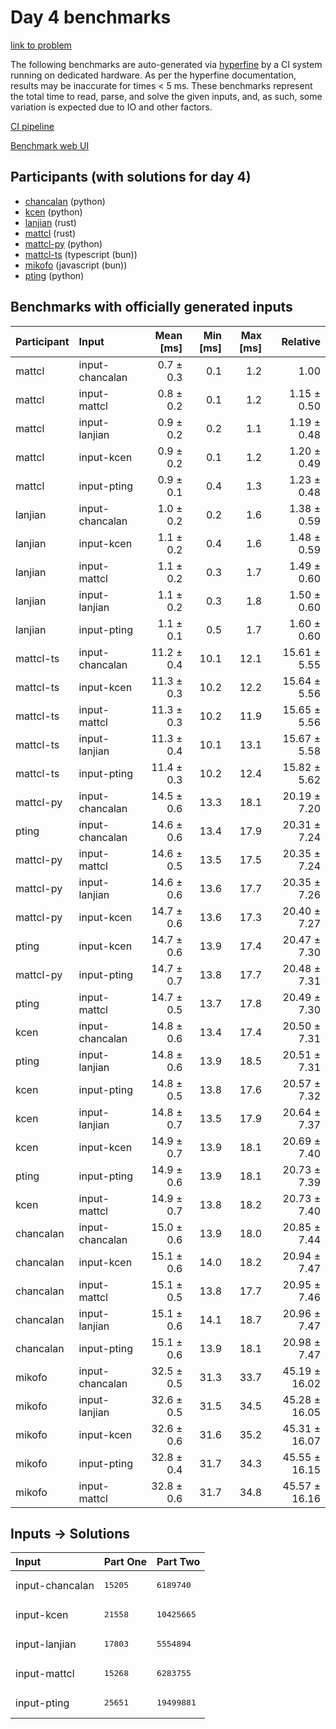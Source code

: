 # Day 4 benchmarks

[link to problem](https://adventofcode.com/2023/day/4)

The following benchmarks are auto-generated via
[hyperfine](https://github.com/sharkdp/hyperfine) by a CI system running on
dedicated hardware. As per the hyperfine documentation, results may be
inaccurate for times < 5 ms. These benchmarks represent the total time to read,
parse, and solve the given inputs, and, as such, some variation is expected due
to IO and other factors.

[CI pipeline](http://ci.papercode.net:8080/teams/main/pipelines/aoc2023)

[Benchmark web UI](https://aoc.ancalagon.black)


## Participants (with solutions for day 4)

- [chancalan](https://github.com/chancalan/aoc2023) (python)
- [kcen](https://github.com/kcen/aoc2023) (python)
- [lanjian](https://github.com/lanjian/aoc-2023) (rust)
- [mattcl](https://github.com/mattcl/aoc2023) (rust)
- [mattcl-py](https://github.com/mattcl/aoc2023-py) (python)
- [mattcl-ts](https://github.com/mattcl/aoc2023-js) (typescript (bun))
- [mikofo](https://github.com/mikofo/advent-of-code-2023) (javascript (bun))
- [pting](https://github.com/pting/aoc2023) (python)


## Benchmarks with officially generated inputs

| Participant | Input | Mean [ms] | Min [ms] | Max [ms] | Relative |
|:---|:---|---:|---:|---:|---:|
| mattcl | input-chancalan | 0.7 ± 0.3 | 0.1 | 1.2 | 1.00 |
| mattcl | input-mattcl | 0.8 ± 0.2 | 0.1 | 1.2 | 1.15 ± 0.50 |
| mattcl | input-lanjian | 0.9 ± 0.2 | 0.2 | 1.1 | 1.19 ± 0.48 |
| mattcl | input-kcen | 0.9 ± 0.2 | 0.1 | 1.2 | 1.20 ± 0.49 |
| mattcl | input-pting | 0.9 ± 0.1 | 0.4 | 1.3 | 1.23 ± 0.48 |
| lanjian | input-chancalan | 1.0 ± 0.2 | 0.2 | 1.6 | 1.38 ± 0.59 |
| lanjian | input-kcen | 1.1 ± 0.2 | 0.4 | 1.6 | 1.48 ± 0.59 |
| lanjian | input-mattcl | 1.1 ± 0.2 | 0.3 | 1.7 | 1.49 ± 0.60 |
| lanjian | input-lanjian | 1.1 ± 0.2 | 0.3 | 1.8 | 1.50 ± 0.60 |
| lanjian | input-pting | 1.1 ± 0.1 | 0.5 | 1.7 | 1.60 ± 0.60 |
| mattcl-ts | input-chancalan | 11.2 ± 0.4 | 10.1 | 12.1 | 15.61 ± 5.55 |
| mattcl-ts | input-kcen | 11.3 ± 0.3 | 10.2 | 12.2 | 15.64 ± 5.56 |
| mattcl-ts | input-mattcl | 11.3 ± 0.3 | 10.2 | 11.9 | 15.65 ± 5.56 |
| mattcl-ts | input-lanjian | 11.3 ± 0.4 | 10.1 | 13.1 | 15.67 ± 5.58 |
| mattcl-ts | input-pting | 11.4 ± 0.3 | 10.2 | 12.4 | 15.82 ± 5.62 |
| mattcl-py | input-chancalan | 14.5 ± 0.6 | 13.3 | 18.1 | 20.19 ± 7.20 |
| pting | input-chancalan | 14.6 ± 0.6 | 13.4 | 17.9 | 20.31 ± 7.24 |
| mattcl-py | input-mattcl | 14.6 ± 0.5 | 13.5 | 17.5 | 20.35 ± 7.24 |
| mattcl-py | input-lanjian | 14.6 ± 0.6 | 13.6 | 17.7 | 20.35 ± 7.26 |
| mattcl-py | input-kcen | 14.7 ± 0.6 | 13.6 | 17.3 | 20.40 ± 7.27 |
| pting | input-kcen | 14.7 ± 0.6 | 13.9 | 17.4 | 20.47 ± 7.30 |
| mattcl-py | input-pting | 14.7 ± 0.7 | 13.8 | 17.7 | 20.48 ± 7.31 |
| pting | input-mattcl | 14.7 ± 0.5 | 13.7 | 17.8 | 20.49 ± 7.30 |
| kcen | input-chancalan | 14.8 ± 0.6 | 13.4 | 17.4 | 20.50 ± 7.31 |
| pting | input-lanjian | 14.8 ± 0.6 | 13.9 | 18.5 | 20.51 ± 7.31 |
| kcen | input-pting | 14.8 ± 0.5 | 13.8 | 17.6 | 20.57 ± 7.32 |
| kcen | input-lanjian | 14.8 ± 0.7 | 13.5 | 17.9 | 20.64 ± 7.37 |
| kcen | input-kcen | 14.9 ± 0.7 | 13.9 | 18.1 | 20.69 ± 7.40 |
| pting | input-pting | 14.9 ± 0.6 | 13.9 | 18.1 | 20.73 ± 7.39 |
| kcen | input-mattcl | 14.9 ± 0.7 | 13.8 | 18.2 | 20.73 ± 7.40 |
| chancalan | input-chancalan | 15.0 ± 0.6 | 13.9 | 18.0 | 20.85 ± 7.44 |
| chancalan | input-kcen | 15.1 ± 0.6 | 14.0 | 18.2 | 20.94 ± 7.47 |
| chancalan | input-mattcl | 15.1 ± 0.5 | 13.8 | 17.7 | 20.95 ± 7.46 |
| chancalan | input-lanjian | 15.1 ± 0.6 | 14.1 | 18.7 | 20.96 ± 7.47 |
| chancalan | input-pting | 15.1 ± 0.6 | 13.9 | 18.1 | 20.98 ± 7.47 |
| mikofo | input-chancalan | 32.5 ± 0.5 | 31.3 | 33.7 | 45.19 ± 16.02 |
| mikofo | input-lanjian | 32.6 ± 0.5 | 31.5 | 34.5 | 45.28 ± 16.05 |
| mikofo | input-kcen | 32.6 ± 0.6 | 31.6 | 35.2 | 45.31 ± 16.07 |
| mikofo | input-pting | 32.8 ± 0.4 | 31.7 | 34.3 | 45.55 ± 16.15 |
| mikofo | input-mattcl | 32.8 ± 0.6 | 31.7 | 34.8 | 45.57 ± 16.16 |


## Inputs -> Solutions

| Input | Part One | Part Two |
|:---|:---|:---|
|input-chancalan|<pre>15205</pre>|<pre>6189740</pre>|
|input-kcen|<pre>21558</pre>|<pre>10425665</pre>|
|input-lanjian|<pre>17803</pre>|<pre>5554894</pre>|
|input-mattcl|<pre>15268</pre>|<pre>6283755</pre>|
|input-pting|<pre>25651</pre>|<pre>19499881</pre>|